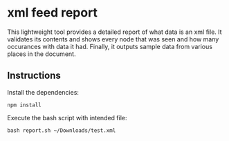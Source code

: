 # xml feed report

This lightweight tool provides a detailed report of what data is an xml file. It validates its contents and shows every node that was seen and how many occurances with data it had. Finally, it outputs sample data from various places in the document.

## Instructions

Install the dependencies:

```npm install```

Execute the bash script with intended file:

```bash report.sh ~/Downloads/test.xml```
